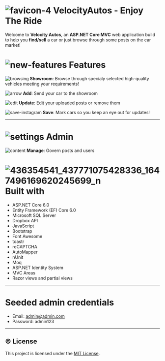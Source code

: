 # ![favicon-4](https://github.com/Stefann999/VelocityAutos/assets/119759145/3fc8ba62-b8dc-4bd3-907e-0fd6e1e1c52c) VelocityAutos - Enjoy The Ride
Welcome to **Velocity Autos**, an **ASP.NET Core MVC** web application build to help you **find/sell** a car or just browse through some posts on the car market!

# ![new-features](https://github.com/Stefann999/VelocityAutos/assets/119759145/06a981ec-725b-4313-ae7a-551694e0e5c9) Features

![browsing](https://github.com/Stefann999/VelocityAutos/assets/119759145/c42c2a74-05fe-44fa-ad14-0b8d40404bf0) **Showroom**: Browse through specialy selected high-quality vehicles meeting your requirements! <br>

![arrow](https://github.com/Stefann999/VelocityAutos/assets/119759145/bf85e22f-6190-4522-9c80-27413bf67a2a) **Add**: Send your car to the showroom <br>

![edit](https://github.com/Stefann999/VelocityAutos/assets/119759145/e84b8f5b-d8a7-4939-a02e-b86e9b9e78a7) **Update**: Edit your uploaded posts or remove them <br>

![save-instagram](https://github.com/Stefann999/VelocityAutos/assets/119759145/7e7803d1-beea-4660-bfbb-48bbfa0fd1ce) **Save**: Mark cars so you keep an eye out for updates!

<hr>

# ![settings](https://github.com/Stefann999/VelocityAutos/assets/119759145/2ea26ed7-0049-47ba-b179-2be5e53be1e3) Admin

![content](https://github.com/Stefann999/VelocityAutos/assets/119759145/08027d77-85c4-4edc-83fd-75f3e69977af) **Manage**: Govern posts and users


# ![436354541_437771075428336_1647496169620245699_n](https://github.com/Stefann999/VelocityAutos/assets/119759145/c16b9f68-2c9c-48b0-a6b9-84aa0ce4e624) Built with

* ASP.NET Core 6.0
* Entity Framework (EF) Core 6.0
* Microsoft SQL Server
* Dropbox API
* JavaScript
* Bootstrap
* Font Awesome
* toastr
* reCAPTCHA
* AutoMapper
* nUnit
* Moq
* ASP.NET Identity System
* MVC Areas
* Razor views and partial views

<hr>

# Seeded admin credentials
 * Email: admin@admin.com
 * Password: admin123

<hr>



## :copyright: License ##
This project is licensed under the [MIT License](https://github.com/nikolaymihov/MyCarDealershipProject/blob/main/LICENSE "MIT License").
